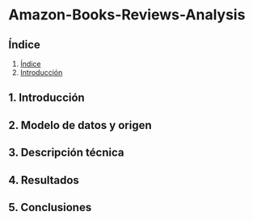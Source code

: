 # Amazon-Books-Reviews-Analysis

## Índice
1. [Índice](#índice)
2. [Introducción](#introducción)

## 1. Introducción
## 2. Modelo de datos y origen
## 3. Descripción técnica
## 4. Resultados
## 5. Conclusiones

 
